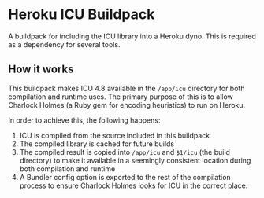 # Heroku ICU Buildpack

A buildpack for including the ICU library into a Heroku dyno. This is required
as a dependency for several tools.

## How it works

This buildpack makes ICU 4.8 available in the `/app/icu` directory for both
compilation and runtime uses. The primary purpose of this is to allow Charlock
Holmes (a Ruby gem for encoding heuristics) to run on Heroku.

In order to achieve this, the following happens:

1. ICU is compiled from the source included in this buildpack
2. The compiled library is cached for future builds
3. The compiled result is copied into `/app/icu` and `$1/icu` (the build
   directory) to make it available in a seemingly consistent location during
   both compilation and runtime
4. A Bundler config option is exported to the rest of the compilation process to
   ensure Charlock Holmes looks for ICU in the correct place.

